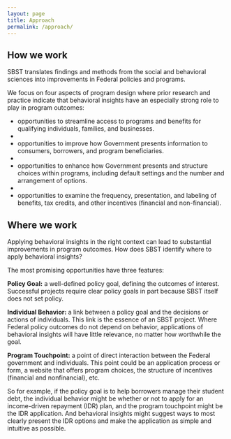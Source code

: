 ```yaml
---
layout: page
title: Approach
permalink: /approach/
---
```


## How we work

SBST translates findings and methods from the social and behavioral sciences into improvements in Federal policies and programs. 

We focus on four aspects of program design where prior research and practice indicate that behavioral insights have an especially strong role to play in program outcomes:

* opportunities to streamline access to programs and benefits for qualifying individuals, families, and businesses.
* 
* opportunities to improve how Government presents information to consumers, borrowers, and program beneficiaries.
* 
* opportunities to enhance how Government presents and structure choices within programs, including default settings and the number and arrangement of options.
* 
* opportunities to examine the frequency, presentation, and labeling of benefits, tax credits, and other incentives (financial and non-financial).

## Where we work

Applying behavioral insights in the right context can lead to substantial improvements in program outcomes. How does SBST identify where to apply behavioral insights?

The most promising opportunities have three features:

**Policy Goal:** a well-defined policy goal, defining the outcomes of interest. Successful projects require clear policy goals in part because SBST itself does not set policy.

**Individual Behavior:** a link between a policy goal and the decisions or actions of individuals. This link is the essence of an SBST project. Where Federal policy outcomes do not depend on behavior, applications of behavioral insights will have little relevance, no matter how worthwhile the goal.

**Program Touchpoint:** a point of direct interaction between the Federal government and individuals. This point could be an application process or form, a website that offers program choices, the structure of incentives (financial and nonfinancial), etc.

So for example, if the policy goal is to help borrowers manage their student debt, the individual behavior might be whether or not to apply for an income-driven repayment (IDR) plan, and the program touchpoint might be the IDR application. And behavioral insights might suggest ways to most clearly present the IDR options and make the application as simple and intuitive as possible.


